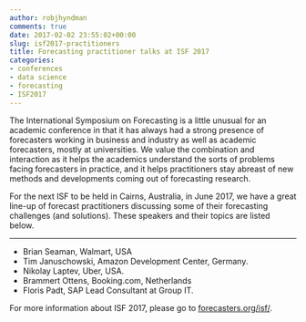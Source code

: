 ```yaml
---
author: robjhyndman
comments: true
date: 2017-02-02 23:55:02+00:00
slug: isf2017-practitioners
title: Forecasting practitioner talks at ISF 2017
categories:
- conferences
- data science
- forecasting
- ISF2017
---
```


The International Symposium on Forecasting is a little unusual for an academic conference in that it has always had a strong presence of forecasters working in business and industry as well as academic forecasters, mostly at universities. We value the combination and interaction as it helps the academics understand the sorts of problems facing forecasters in practice, and it helps practitioners stay abreast of new methods and developments coming out of forecasting research.

For the next ISF to be held in Cairns, Australia, in June 2017, we have a great line-up of forecast practitioners discussing some of their forecasting challenges (and solutions). These speakers and their topics are listed below.<!-- more -->

* * *

* Brian Seaman, Walmart, USA
* Tim Januschowski, Amazon Development Center, Germany.
* Nikolay Laptev, Uber, USA.
* Brammert Ottens, Booking.com, Netherlands
* Floris Padt, SAP Lead Consultant at Group IT.

For more information about ISF 2017, please go to [forecasters.org/isf/](http://forecasters.org/isf/).
